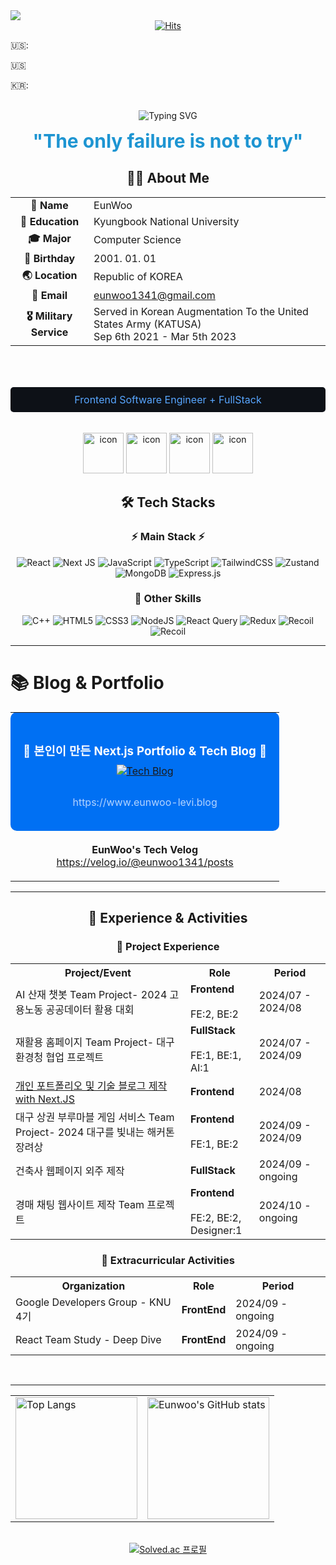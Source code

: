 <img src="https://capsule-render.vercel.app/api?type=wave&color=auto&height=300&section=header&text=Eunwoo's%20Github&fontSize=90" />

<div align="center">
  <a href="https://hits.seeyoufarm.com">
    <img src="https://hits.seeyoufarm.com/api/count/incr/badge.svg?url=https%3A%2F%2Fgithub.com%2Feunwoo-levi&count_bg=%23010719&title_bg=%235EB4F3&icon=react.svg&icon_color=%23E7E7E7&title=visits&edge_flat=false" alt="Hits" />
  </a>
</div>

🇺🇸:


:us:

🇰🇷:

<br/>

<div align="center">
  <img src="https://readme-typing-svg.demolab.com?font=Fira+Code&size=25&duration=3000&pause=1000&color=1E95D2&repeat=false&random=false&width=450&lines=함께 일하고 싶은 Frontend 개발자" alt="Typing SVG" />
  <br/>
<p align="center">
  <strong>
    <span style="color: #1E95D2; font-size: 30px;">
      "The only failure is not to try"
    </span>
  </strong>
</p>
<div align="center">
  <h2>👨‍💻 About Me</h2>
  <table>
    <tr>
      <td align="center"><strong>👤 Name</strong></td>
      <td>EunWoo</td>
    </tr>
    <tr>
      <td align="center"><strong>🏫 Education</strong></td>
      <td>Kyungbook National University</td>
    </tr>
    <tr>
      <td align="center"><strong>🎓 Major</strong></td>
      <td>Computer Science</td>
    </tr>
    <tr>
      <td align="center"><strong>🎂 Birthday</strong></td>
      <td>2001. 01. 01</td>
    </tr>
    <tr>
      <td align="center"><strong>🌏 Location</strong></td>
      <td>Republic of KOREA</td>
    </tr>
    <tr>
      <td align="center"><strong>📧 Email</strong></td>
      <td><a href="mailto:eunwoo1341@gmail.com">eunwoo1341@gmail.com</a></td>
    </tr>
    <tr>
      <td align="center"><strong>🎖️ Military Service</strong></td>
      <td>Served in Korean Augmentation To the United States Army (KATUSA)<br>Sep 6th 2021 - Mar 5th 2023</td>
    </tr>
  </table>
</div>
<br/>
  
  <br/>
  <p style="font-size: 16px; background-color: #0D1117; color: #58A6FF; padding: 10px; border-radius: 5px;">
    Frontend Software Engineer + FullStack
  </p>
  <br/>
  <img src="https://techstack-generator.vercel.app/react-icon.svg" alt="icon" width="65" height="65" />
  <img src="https://techstack-generator.vercel.app/js-icon.svg" alt="icon" width="65" height="65" />
  <img src="https://techstack-generator.vercel.app/ts-icon.svg" alt="icon" width="65" height="65" />
  <img src="https://techstack-generator.vercel.app/cpp-icon.svg" alt="icon" width="65" height="65" />
</div>

<div align="center">
  <h2>🛠️ Tech Stacks</h2>

  <h3>⚡ Main Stack ⚡</h3>
  <p>
    <img src="https://img.shields.io/badge/react-%2320232a.svg?style=for-the-badge&logo=react&logoColor=%2361DAFB" alt="React" />
    <img src="https://img.shields.io/badge/Next-black?style=for-the-badge&logo=next.js&logoColor=white" alt="Next JS" />
    <img src="https://img.shields.io/badge/javascript-%23323330.svg?style=for-the-badge&logo=javascript&logoColor=%23F7DF1E" alt="JavaScript" />
    <img src="https://img.shields.io/badge/typescript-%23007ACC.svg?style=for-the-badge&logo=typescript&logoColor=white" alt="TypeScript" />
    <img src="https://img.shields.io/badge/tailwindcss-%2338B2AC.svg?style=for-the-badge&logo=tailwind-css&logoColor=white" alt="TailwindCSS" />
    <img src="https://img.shields.io/badge/zustand-%2320232a.svg?style=for-the-badge&logo=react&logoColor=%2361DAFB" alt="Zustand" />
    <img src="https://img.shields.io/badge/MongoDB-%234ea94b.svg?style=for-the-badge&logo=mongodb&logoColor=white" alt="MongoDB" />
    <img src="https://img.shields.io/badge/express.js-%23404d59.svg?style=for-the-badge&logo=express&logoColor=%2361DAFB" alt="Express.js" />
  </p>

  <h3>🌱 Other Skills</h3>
  <p>
    <img src="https://img.shields.io/badge/c++-%2300599C.svg?style=for-the-badge&logo=c%2B%2B&logoColor=white" alt="C++" />
    <img src="https://img.shields.io/badge/html5-%23E34F26.svg?style=for-the-badge&logo=html5&logoColor=white" alt="HTML5" />
    <img src="https://img.shields.io/badge/css3-%231572B6.svg?style=for-the-badge&logo=css3&logoColor=white" alt="CSS3" />
    <img src="https://img.shields.io/badge/node.js-6DA55F?style=for-the-badge&logo=node.js&logoColor=white" alt="NodeJS" />
        <img src="https://img.shields.io/badge/-React%20Query-FF4154?style=for-the-badge&logo=react%20query&logoColor=white" alt="React Query" />
    <img src="https://img.shields.io/badge/redux-%23593d88.svg?style=for-the-badge&logo=redux&logoColor=white" alt="Redux" />
    <img src="https://img.shields.io/badge/-Recoil-3578E5?style=for-the-badge&logo=recoil&logoColor=white" alt="Recoil" />
    <img src="https://img.shields.io/badge/docker-%230db7ed.svg?style=for-the-badge&logo=docker&logoColor=white" alt="Recoil" />
  </p>
</div>

***

# **📚 Blog & Portfolio**   
<div align="center">
  <table>
    <tr>
      <td align="center" style="background-color: #0070f3; padding: 20px; border-radius: 10px;">
        <h3 style="color: white; margin-bottom: 10px;">🚀 본인이 만든 Next.js Portfolio & Tech Blog 🚀</h3>
        <a href="https://www.eunwoo-levi.blog" target="_blank">
    <img src="https://img.shields.io/badge/Tech%20Blog-20232A?style=for-the-badge&logo=nextdotjs&logoColor=white" alt="Tech Blog" />
  </a>
        <p style="color: #b3d4ff; margin-top: 30px;">https://www.eunwoo-levi.blog</p>
      </td>
    </tr>
    <tr>
      <td align="center" style="padding: 20px;">
        <strong>EunWoo's Tech Velog</strong><br>
        <a href="https://velog.io/@eunwoo1341/posts" target="_blank">https://velog.io/@eunwoo1341/posts</a>
      </td>
    </tr>
  </table>
</div>

***

<div align="center">
  <h2>🚀 Experience & Activities</h2>
  
  <h3>💼 Project Experience</h3>
  <table>
    <tr>
      <th>Project/Event</th>
      <th>Role</th>
      <th>Period</th>
    </tr>
    <tr>
      <td>AI 산재 챗봇 Team Project- 2024 고용노동 공공데이터 활용 대회</td>
      <td><strong>Frontend</strong> <br/><br/>  FE:2, BE:2</td>
      <td>2024/07 - 2024/08</td>
    </tr>
    <tr>
      <td>재활용 홈페이지 Team Project- 대구 환경청 협업 프로젝트</td>
      <td><strong>FullStack</strong> <br/><br/>  FE:1, BE:1, AI:1</td>
      <td>2024/07 - 2024/09</td>
    </tr>
    <tr>
      <td><a href="https://eunwoo-levi.blog" target="_blank">개인 포트폴리오 및 기술 블로그 제작 with Next.JS</a></td>
      <td><strong>Frontend</strong></td>
      <td>2024/08</td>
    </tr>
    <tr>
      <td>대구 상권 부루마블 게임 서비스 Team Project- 2024 대구를 빛내는 해커톤 장려상 </td>
      <td><strong>Frontend</strong>  <br/><br/>   FE:1, BE:2 </td>
      <td>2024/09 - 2024/09</td>
    </tr>
    <tr>
      <td>건축사 웹페이지 외주 제작</td>
      <td><strong>FullStack</strong></td>
      <td>2024/09 - ongoing</td>
    </tr>
    <tr>
      <td>경매 채팅 웹사이트 제작 Team 프로젝트</td>
      <td><strong>Frontend</strong> <br/><br/>  FE:2, BE:2,<br/>Designer:1</td>
      <td>2024/10 - ongoing</td>
    </tr>
  </table>

  <h3>🌟 Extracurricular Activities</h3>
  <table>
    <tr>
      <th>Organization</th>
      <th>Role</th>
      <th>Period</th>
    </tr>
    <tr>
      <td>Google Developers Group - KNU 4기</td>
      <td><strong>FrontEnd</strong></td>
      <td>2024/09 - ongoing</td>
    </tr>
    <tr>
      <td>React Team Study - Deep Dive</td>
      <td><strong>FrontEnd</strong></td>
      <td>2024/09 - ongoing</td>
    </tr>
  </table>
</div>


  <br/>

***

<div align="center">
  <table>
    <tr>
      <td>
        <img src="https://github-readme-stats.vercel.app/api/top-langs/?username=eunwoo-levi&langs_count=10&layout=compact&theme=dark" alt="Top Langs" height="195">
      </td>
      <td>
        <img src="https://github-readme-stats.vercel.app/api?username=eunwoo-levi&theme=synthwave&show_icons=true" alt="Eunwoo's GitHub stats" height="195">
      </td>
    </tr>
  </table>
</div>


<br/>

<div align="center">
  <a href="https://solved.ac/eunwoo1341">
    <img src="http://mazassumnida.wtf/api/v2/generate_badge?boj=eunwoo1341" alt="Solved.ac 프로필">
  </a>
</div>
